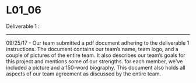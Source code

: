# L01_06

Deliverable 1  :
****************
09/25/17 - Our team submitted a pdf document adhering to the deliverable 1 instructions.
The document contains our team’s name, team logo, and a couple of pictures of the entire team. It also describes our team’s goals for this project and mentions some of our strengths.
for each member, we've included a picture and a 150-word biography.
This document also holds all aspects of our team agreement as discussed by the entire team.
